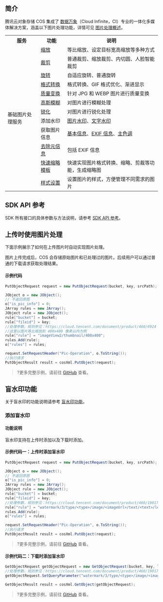 ## 简介

腾讯云对象存储 COS 集成了 [数据万象](https://cloud.tencent.com/document/product/460)（Cloud Infinite，CI）专业的一体化多媒体解决方案，涵盖以下图片处理功能，详情可见 [图片处理概述](https://cloud.tencent.com/document/product/436/42215)。

<table>
   <tr>
      <th>服务</td>
      <th>功能</td>
      <th>说明</td>
   </tr>
   <tr>
      <td rowspan=12>基础图片处理服务</td>
      <td><a href="https://cloud.tencent.com/document/product/436/44880">缩放</a></td>
      <td>等比缩放、设定目标宽高缩放等多种方式</td>
   </tr>
   <tr>
      <td><a href="https://cloud.tencent.com/document/product/436/44881">裁剪</a></td>
      <td>普通裁剪、缩放裁剪、内切圆、人脸智能裁剪</td>
   </tr>
   <tr>
      <td><a href="https://cloud.tencent.com/document/product/436/44882">旋转</a></td>
      <td>自适应旋转、普通旋转</td>
   </tr>
   <tr>
      <td><a href="https://cloud.tencent.com/document/product/436/44883">格式转换</a></td>
      <td>格式转换、GIF 格式优化、渐进显示</td>
   </tr>
   <tr>
      <td><a href="https://cloud.tencent.com/document/product/436/44884">质量变换</a></td>
      <td>针对 JPG 和 WEBP 图片进行质量变换</td>
   </tr>
   <tr>
      <td><a href="https://cloud.tencent.com/document/product/436/44885">高斯模糊</a></td>
      <td>对图片进行模糊处理</td>
   </tr>
   <tr>
      <td><a href="https://cloud.tencent.com/document/product/436/44886">锐化</a></td>
      <td>对图片进行锐化处理</td>
   </tr>
   <tr>
      <td>添加水印</td>
      <td><a href="https://cloud.tencent.com/document/product/436/44887">图片水印</a>、<a href="https://cloud.tencent.com/document/product/436/44888">文字水印</a></td>
   </tr>
   <tr>
      <td>获取图片信息</td>
      <td><a href="https://cloud.tencent.com/document/product/436/44889">基本信息</a>、<a href="https://cloud.tencent.com/document/product/436/44890">EXIF 信息</a>、<a href="https://cloud.tencent.com/document/product/436/44891">主色调</a></td>
   </tr>
   <tr>
      <td><a href="https://cloud.tencent.com/document/product/436/44892">去除元信息</a></td>
      <td>包括 EXIF 信息</td>
   </tr>
   <tr>
      <td><a href="https://cloud.tencent.com/document/product/436/44893">快速缩略模板</a></td>
      <td>快速实现图片格式转换、缩略、剪裁等功能，生成缩略图</td>
   </tr>
   <tr>
      <td><a href="https://cloud.tencent.com/document/product/460/6936">样式设置</a></td>
      <td>设置图片的样式，方便管理不同需求的图片</td>
   </tr>
</table>


## SDK API 参考

SDK 所有接口的具体参数与方法说明，请参考 [SDK API 参考](https://cos-dotnet-sdk-doc-1253960454.file.myqcloud.com/)。

## 上传时使用图片处理

下面示例展示了如何在上传图片时自动实现图片处理。

图片上传完成后，COS 会存储原始图片和已处理过的图片。后续用户可以通过普通的下载请求获取处理结果。

#### 示例代码

[//]: # (.cssg-snippet-upload-with-pic-operation)
```cs
PutObjectRequest request = new PutObjectRequest(bucket, key, srcPath);

JObject o = new JObject();
// 不返回原图
o["is_pic_info"] = 0;
JArray rules = new JArray();
JObject rule = new JObject();
rule["bucket"] = bucket;
rule["fileid"] = key;
//处理参数，规则参见：https://cloud.tencent.com/document/product/460/6924
//这里以图片等比缩放到 400x400 像素以内为例
rule["rule"] = "imageView2/thumbnail/400x400";
rules.Add(rule);
o["rules"] = rules;

request.SetRequestHeader("Pic-Operation", o.ToString());
//执行请求
PutObjectResult result = cosXml.PutObject(request);
```

>?更多完整示例，请前往 [GitHub](https://github.com/tencentyun/cos-snippets/tree/master/dotnet/dist/PictureOperation.cs) 查看。


## 盲水印功能

关于盲水印的功能说明请参考 [盲水印功能](https://cloud.tencent.com/document/product/460/19017)。

### 添加盲水印

#### 功能说明

盲水印支持在上传时添加以及下载时添加。

#### 示例代码一：上传时添加盲水印

[//]: # (.cssg-snippet-put-object-with-watermark)
```cs
PutObjectRequest request = new PutObjectRequest(bucket, key, srcPath);

JObject o = new JObject();
// 不返回原图
o["is_pic_info"] = 0;
JArray rules = new JArray();
JObject rule = new JObject();
rule["bucket"] = bucket;
rule["fileid"] = key;
//处理参数，规则参见：https://cloud.tencent.com/document/product/460/19017
rule["rule"] = "watermark/3/type/<type>/image/<imageUrl>/text/<text>/level/<level>";
rules.Add(rule);
o["rules"] = rules;

request.SetRequestHeader("Pic-Operation", o.ToString());
//执行请求
PutObjectResult result = cosXml.PutObject(request);
```

>?更多完整示例，请前往 [GitHub](https://github.com/tencentyun/cos-snippets/tree/master/dotnet/dist/PictureOperation.cs) 查看。

#### 示例代码二：下载时添加盲水印

[//]: # (.cssg-snippet-download-object-with-watermark)
```cs
GetObjectRequest getObjectRequest = new GetObjectRequest(bucket, key, localDir, localFileName);
//处理参数，规则参见：https://cloud.tencent.com/document/product/460/19017
getObjectRequest.SetQueryParameter("watermark/3/type/<type>/image/<imageUrl>/text/<text>", null);

GetObjectResult result = cosXml.GetObject(getObjectRequest);
```

>?更多完整示例，请前往 [GitHub](https://github.com/tencentyun/cos-snippets/tree/master/dotnet/dist/PictureOperation.cs) 查看。


